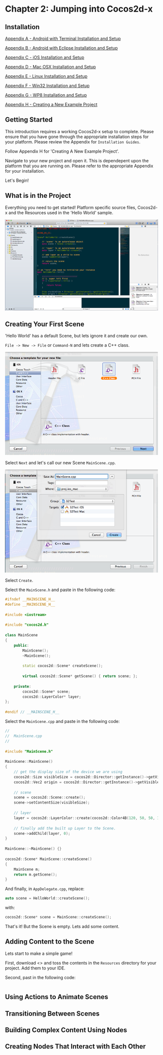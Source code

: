 # Chapter 2: Jumping into Cocos2d-x

## Installation

[Appendix A - Android with Terminal Installation and Setup]()

[Appendix B - Android with Eclipse Installation and Setup]()

[Appendix C - iOS Installation and Setup]()

[Appendix D - Mac OSX Installation and Setup]()

[Appendix E - Linux Installation and Setup]()

[Appendix F - Win32 Installation and Setup]()

[Appendix G - WP8 Installation and Setup]()

[Appendix H - Creating a New Example Project]()

## Getting Started
This introduction requires a working Cocos2d-x setup to complete. Please ensure that you have gone through the appropriate installation steps for your platform. Please review the Appendix for `Installation Guides`. 

Follow Appendix H for 'Creating A New Example Project'.

Navigate to your new project and open it. This is dependepent upon the platform that you are running on. Please refer to the appropriate Appendix for your installation.

Let's Begin!

## What is in the Project
Everything you need to get started! Platform specific source files, Cocos2d-x and the Resources used in the 'Hello World' sample.

![](2/2_1.png "Hello World Project in XCode")
    
## Creating Your First Scene
'Hello World' has a default Scene, but lets ignore it and create our own.

`File -> New -> File` or `Command-N` and lets create a C++ class.

![](2/2_2.png "New C++ class")

Select `Next` and let's call our new Scene `MainScene.cpp`.

![](2/2_3.png "Name the new class")

Select `Create`.

Select the `MainScene.h` and paste in the following code:

```cpp
#ifndef __MAINSCENE_H__
#define __MAINSCENE_H__

#include <iostream>

#include "cocos2d.h"

class MainScene
{
    public:
        MainScene();
        ~MainScene();
    
        static cocos2d::Scene* createScene();

        virtual cocos2d::Scene* getScene() { return scene; };
    
    private:
        cocos2d::Scene* scene;
        cocos2d::LayerColor* layer;
};

#endif // __MAINSCENE_H__
```
Select the `MainScene.cpp` and paste in the following code:
```cpp
//
//  MainScene.cpp
//

#include "MainScene.h"

MainScene::MainScene()
{
    // get the display size of the device we are using
    cocos2d::Size visibleSize = cocos2d::Director::getInstance()->getVisibleSize();
    cocos2d::Vec2 origin = cocos2d::Director::getInstance()->getVisibleOrigin();

    // scene
    scene = cocos2d::Scene::create();
    scene->setContentSize(visibleSize);
    
    // layer
    layer = cocos2d::LayerColor::create(cocos2d::Color4B(120, 50, 50, 120), visibleSize.width, visibleSize.height);
    
    // finally add the built up Layer to the Scene.
    scene->addChild(layer, 0);
}

MainScene::~MainScene() {}

cocos2d::Scene* MainScene::createScene()
{
    MainScene m;
    return m.getScene();
}
```
And finally, in `AppDelegate.cpp`, replace:

```cpp
auto scene = HelloWorld::createScene();
```
with:
```cpp
cocos2d::Scene* scene = MainScene::createScene();
```

That's it! But the Scene is empty. Lets add some content. 

## Adding Content to the Scene

Lets start to make a simple game!

First, download <> and toss the contents in the `Resources` directory for your project. Add them to your IDE.

Second, past in the following code:

```cpp

``` 
    
## Using Actions to Animate Scenes
    
## Transitioning Between Scenes
    
## Building Complex Content Using Nodes
    
## Creating Nodes That Interact with Each Other